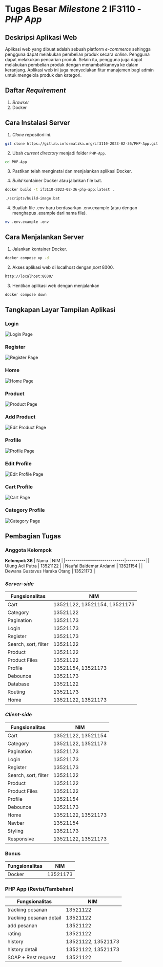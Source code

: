 # Tugas Besar _Milestone_ 2 IF3110 - _PHP App_

## Deskripsi Aplikasi Web

Aplikasi web yang dibuat adalah sebuah platform _e-commerce_ sehingga pengguna dapat melakukan pembelian produk secara _online_. Pengguna dapat melakukan pencarian produk. Selain itu, pengguna juga dapat melakukan pembelian produk dengan menambahkannya ke dalam keranjang. Aplikasi web ini juga menyediakan fitur manajemen bagi admin untuk mengelola produk dan kategori.

## Daftar _Requirement_
1. _Browser_
2. Docker
   
## Cara Instalasi Server

1. _Clone_ repositori ini.

```sh
git clone https://gitlab.informatika.org/if3110-2023-02-36/PHP-App.git
```

2. Ubah _current directory_ menjadi folder `PHP-App`.

```sh
cd PHP-App
```

3. Pastikan telah menginstal dan menjalankan aplikasi Docker.

4. _Build_ kontainer Docker atau jalankan file bat.

```sh
docker build -t if3110-2023-02-36-php-app:latest .
```

```sh
./scripts/build-image.bat
```

4. Buatlah file .env baru berdasarkan .env.example (atau dengan menghapus .example dari nama file).

```sh
mv .env.example .env
```

## Cara Menjalankan Server

1. Jalankan kontainer Docker.

```sh
docker compose up -d
```

2. Akses aplikasi web di localhost dengan _port_ 8000.

```sh
http://localhost:8000/
```

3. Hentikan aplikasi web dengan menjalankan

```sh
docker compose down
```

## Tangkapan Layar Tampilan Aplikasi

### Login
![Login Page](./img/login.png)

### Register
![Register Page](./img/register.png)

### Home
![Home Page](./img/home.png)

### Product
![Product Page](./img/product.png)

### Add Product
![Edit Product Page](./img/editproduct.png)

### Profile
![Profile Page](./img/profile.png)

### Edit Profile
![Edit Profile Page](./img/editprofile.png)

### Cart Profile
![Cart Page](./img/cart.png)

### Category Profile
![Category Page](./img/category.png)

## Pembagian Tugas

### Anggota Kelompok
**Kelompok 36**
| Nama                         | NIM      |
|------------------------------|----------|
| Ulung Adi Putra              | 13521122 |
| Naufal Baldemar Ardanni      | 13521154 |
| Dewana Gustavus Haraka Otang | 13521173 |

### _Server-side_

| Fungsionalitas                |           NIM                 |
|-------------------------------|-------------------------------|
|Cart                           | 13521122, 13521154, 13521173  | 
|Category                       | 13521122                      |
|Pagination                     | 13521173                      |
|Login                          | 13521173                      |
|Register                       | 13521173                      |
|Search, sort, filter           | 13521122                      |
|Product                        | 13521122                      |
|Product Files                  | 13521122                      |
|Profile                        | 13521154, 13521173            |
|Debounce                       | 13521173                      |
|Database                       | 13521122                      |
|Routing                        | 13521173                      |
|Home                           | 13521122, 13521173            |

### _Client-side_

| Fungsionalitas                |           NIM                 |
|-------------------------------|-------------------------------|
|Cart                           | 13521122, 13521154            | 
|Category                       | 13521122, 13521173            |
|Pagination                     | 13521173                      |
|Login                          | 13521173                      |
|Register                       | 13521173                      |
|Search, sort, filter           | 13521122                      |
|Product                        | 13521122                      |
|Product Files                  | 13521122                      |
|Profile                        | 13521154                      |
|Debounce                       | 13521173                      |
|Home                           | 13521122, 13521173            |
|Navbar                         | 13521154                      |
|Styling                        | 13521173                      |
|Responsive                     | 13521122, 13521173            |

### Bonus
| Fungsionalitas                |           NIM                 |
|-------------------------------|-------------------------------|
|Docker                         | 13521173                      |

### PHP App (Revisi/Tambahan)
| Fungsionalitas                |           NIM                 |
|-------------------------------|-------------------------------|
| tracking pesanan              | 13521122  | 
| tracking pesanan detail            | 13521122  | 
| add pesanan                   | 13521122                           | 
| rating                 | 13521122                           |
| history             | 13521122, 13521173                          |
| history detail            | 13521122, 13521173                           |
| SOAP + Rest request              | 13521122  | 
